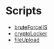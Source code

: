 # Scripts

- [bruteForceIIS](./bruteForceIIS)
- [cryptoLocker](./cryptolocker)
- [fileUpload](./fileUpload)